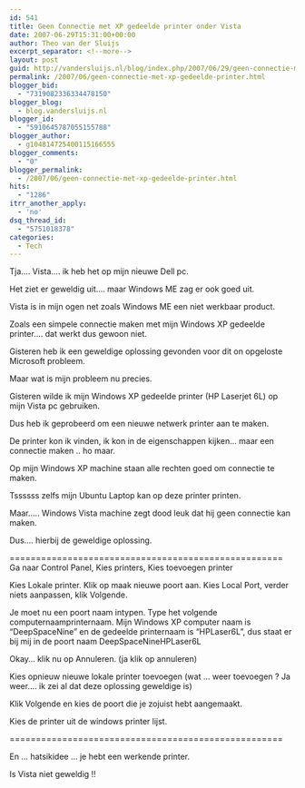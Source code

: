 ```yaml
---
id: 541
title: Geen Connectie met XP gedeelde printer onder Vista
date: 2007-06-29T15:31:00+00:00
author: Theo van der Sluijs
excerpt_separator: <!--more-->
layout: post
guid: http://vandersluijs.nl/blog/index.php/2007/06/29/geen-connectie-met-xp-gedeelde-printer/
permalink: /2007/06/geen-connectie-met-xp-gedeelde-printer.html
blogger_bid:
  - "7319082336334478150"
blogger_blog:
  - blog.vandersluijs.nl
blogger_id:
  - "5910645787055155788"
blogger_author:
  - g104814725400115166555
blogger_comments:
  - "0"
blogger_permalink:
  - /2007/06/geen-connectie-met-xp-gedeelde-printer.html
hits:
  - "1286"
itrr_another_apply:
  - 'no'
dsq_thread_id:
  - "5751018378"
categories:
  - Tech
---
```

Tja…. Vista…. ik heb het op mijn nieuwe Dell pc.

Het ziet er geweldig uit…. maar Windows ME zag er ook goed uit.

Vista is in mijn ogen net zoals Windows ME een niet werkbaar product.

Zoals een simpele connectie maken met mijn Windows XP gedeelde printer…. dat werkt dus gewoon niet.

Gisteren heb ik een geweldige oplossing gevonden voor dit on opgeloste Microsoft probleem.

Maar wat is mijn probleem nu precies.

Gisteren wilde ik mijn Windows XP gedeelde printer (HP Laserjet 6L) op mijn Vista pc gebruiken.

Dus heb ik geprobeerd om een nieuwe netwerk printer aan te maken.

De printer kon ik vinden, ik kon in de eigenschappen kijken… maar een connectie maken .. ho maar.

Op mijn Windows XP machine staan alle rechten goed om connectie te maken.

Tssssss zelfs mijn Ubuntu Laptop kan op deze printer printen.

Maar….. Windows Vista machine zegt dood leuk dat hij geen connectie kan maken.

Dus…. hierbij de geweldige oplossing.

====================================================  
Ga naar Control Panel, Kies printers, Kies toevoegen printer

Kies Lokale printer. Klik op maak nieuwe poort aan. Kies Local Port, verder niets aanpassen, klik Volgende.

Je moet nu een poort naam intypen. Type het volgende computernaamprinternaam. Mijn Windows XP computer naam is “DeepSpaceNine” en de gedeelde printernaam is “HPLaser6L”, dus staat er bij mij in de poort naam DeepSpaceNineHPLaser6L

Okay… klik nu op Annuleren. (ja klik op annuleren)

Kies opnieuw nieuwe lokale printer toevoegen (wat … weer toevoegen ? Ja weer…. ik zei al dat deze oplossing geweldige is)

Klik Volgende en kies de poort die je zojuist hebt aangemaakt.

Kies de printer uit de windows printer lijst.

====================================================

En … hatsikidee … je hebt een werkende printer.

Is Vista niet geweldig !!